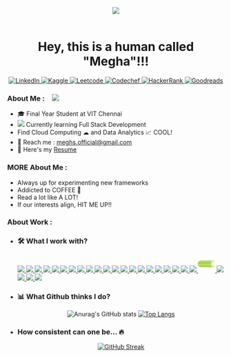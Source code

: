 <div id="header" align="center">
  <div id="head">
    <img src="https://media.giphy.com/media/FAFo1M7EC4gRZ4HETH/giphy.gif" width=100>
    <br>
    <img src="https://visitor-badge.glitch.me/badge?page_id=Meghs1424&style=flat-square&color=0088cc" width=80 alt=""/>
    <h1>Hey, this is a human called "Megha"!!!</h1>
  </div>
  <div id="contacts">
    <!--- <img src="https://img.shields.io/badge/Gmail-D14836?tyle=flat&logo=gmail&logoColor=white" height=30 alt="Gmail"/> --->
    <a href="https://www.linkedin.com/in/megha-singh-113341192/">
      <img src="https://img.shields.io/badge/LinkedIn-blue?style=flat&logo=linkedin&logoColor=white" height=30 alt="LinkedIn"/>
    </a>
    <!--- <img src="https://img.shields.io/badge/Medium-12100E?style=flat&logo=medium&logoColor=white" height=30 alt="Medium"/> --->
    <a href="https://www.kaggle.com/megha1424">
      <img src="https://img.shields.io/badge/Kaggle-20BEFF?style=flat&logo=Kaggle&logoColor=white"/ height=30 alt="Kaggle">
    </a>
    <a href="https://leetcode.com/Meghs4948/">
      <img src="https://img.shields.io/badge/-LeetCode-FFA116?style=flat&logo=LeetCode&logoColor=black" height=30 alt="Leetcode"/>
    </a>
    <a href="https://www.codechef.com/users/meghs1424">
      <img src="https://img.shields.io/badge/Codechef-%23B92B27.svg?&style=flat&logo=Codechef&logoColor=white" height=30 alt="Codechef"/>
    </a>
    <a href="https://www.hackerrank.com/meghasinghdelhi1">
      <img src="https://img.shields.io/badge/-Hackerrank-2EC866?style=flat&logo=HackerRank&logoColor=white" height=30 alt="HackerRank"/>
    </a>
    <a href="https://www.goodreads.com/user/show/30818155-meghs">
      <img src="https://img.shields.io/badge/Goodreads-372213?style=flat&logo=goodreads&logoColor=white" height=30 alt="Goodreads"/>
    </a>
    <!--- <img src="https://img.shields.io/badge/Twitter-1DA1F2?style=flat&logo=twitter&logoColor=white" height=30 alt="Twitter"/>
    <img src="https://img.shields.io/badge/Instagram-E4405F?style=flat&logo=instagram&logoColor=white" height=30 alt="Instagram"/> --->
  </div>
</div>

<div id="main_section">
  <img align="right" src="https://media.giphy.com/media/SWoSkN6DxTszqIKEqv/giphy.gif" width=400 /> 
  <div id="info">
    <h3>About Me :</h3> 
    <ul>
      <li>
        &#127891; Final Year Student at VIT Chennai 
        <!--- <img src="https://media.giphy.com/media/QytPgSOH9QoYFKBTbh/giphy.gif" width=30 /> --->
      </li>
      <li>
        <img src="https://media.giphy.com/media/lRLzrbhmh5pFf4jOga/giphy.gif" width=20 />
        Currently learning Full Stack Development 
      </li>
      <li>
        Find Cloud Computing &#9729; and Data Analytics &#128200; COOL! 
        <!--- <img src="https://media.giphy.com/media/3rgXBsWN1mtYprBmA8/giphy.gif" width=50 /> --->
      </li>
      <li>
        &#128232; Reach me : <a href="mailto:meghs.official@gmail.com"/>meghs.official@gmail.com</a> 
        <!--- <img src="https://media.giphy.com/media/nv6bOexvEyVV50U4Qz/giphy.gif" width=40 /> --->
      </li>
      <li>
        &#128220; Here's my <a href="https://drive.google.com/file/d/1fEIR8u22srcUkEe5NPOhLd_badrkHGCj/view?usp=sharing">Resume</a> 
        <!--- <img src="https://media.giphy.com/media/j0B5B1mW0M5osRKcrq/giphy.gif" width=40 /> --->
      </li>
    </ul>
    <h3>MORE About Me :</h3>
    <ul>
      <li>Always up for experimenting new frameworks</li>
      <li>Addicted to COFFEE &#127861;</li>
      <li>Read a lot like A LOT!</li>
      <li>If our interests align, HIT ME UP!!</li>
    </ul>
  </div>
  <div>
    <h3>About Work :</h3>
    <ul>
      <li>
        <h3>&#128736; What I work with?</h3>
        <a href="https://www.cprogramming.com">
          <img src="https://cdn.jsdelivr.net/gh/devicons/devicon/icons/c/c-original.svg" height=40 />
        </a>
        <a href="https://cplusplus.com">
          <img src="https://cdn.jsdelivr.net/gh/devicons/devicon/icons/cplusplus/cplusplus-original.svg" height=40 />
        </a>
        <a href="https://www.java.com/en/">
          <img src="https://cdn.jsdelivr.net/gh/devicons/devicon/icons/java/java-original.svg" height=40 />
        </a>
        <a href="https://www.python.org">
          <img src="https://cdn.jsdelivr.net/gh/devicons/devicon/icons/python/python-original.svg" height=40 />
        </a>
        <a href="https://numpy.org">
          <img src="https://cdn.jsdelivr.net/gh/devicons/devicon/icons/numpy/numpy-original.svg" height=40 />
        </a>
        <a href="https://pandas.pydata.org">
          <img src="https://cdn.jsdelivr.net/gh/devicons/devicon/icons/pandas/pandas-original.svg" height=40 />
        </a>
        <a href="https://www.r-project.org">
          <img src="https://cdn.jsdelivr.net/gh/devicons/devicon/icons/r/r-original.svg" height=40 />
        </a>
        <a href="https://www.mathworks.com/products/matlab.html?s_tid=hp_products_matlab">
          <img src="https://cdn.jsdelivr.net/gh/devicons/devicon/icons/matlab/matlab-original.svg" height=40 />
        </a>
        <a href="https://www.latex-project.org">
          <img src="https://cdn.jsdelivr.net/gh/devicons/devicon/icons/latex/latex-original.svg" height=40 />
        </a>
        <a href="https://www.gnu.org/software/bash/">
          <img src="https://cdn.jsdelivr.net/gh/devicons/devicon/icons/bash/bash-original.svg" height=40 />
        </a>
        <a href="https://git-scm.com">
          <img src="https://cdn.jsdelivr.net/gh/devicons/devicon/icons/git/git-original.svg" height=40 />
        </a>
        <a href="https://cloud.google.com">
          <img src="https://cdn.jsdelivr.net/gh/devicons/devicon/icons/googlecloud/googlecloud-original.svg" height=40 />
        </a>
        <a href="https://aws.amazon.com">
          <img src="https://cdn.jsdelivr.net/gh/devicons/devicon/icons/amazonwebservices/amazonwebservices-original.svg" height=40 />
        </a>
        <a href="https://html5.org">
          <img src="https://cdn.jsdelivr.net/gh/devicons/devicon/icons/html5/html5-original.svg" height=40 />
        </a>
        <a href="https://www.css3.com">
          <img src="https://cdn.jsdelivr.net/gh/devicons/devicon/icons/css3/css3-original.svg" height=40 />
        </a>
        <a href="https://getbootstrap.com">
          <img src="https://cdn.jsdelivr.net/gh/devicons/devicon/icons/bootstrap/bootstrap-plain.svg" height=40 />
        </a>
        <a href="https://developer.mozilla.org/en-US/docs/Web/JavaScript">
          <img src="https://cdn.jsdelivr.net/gh/devicons/devicon/icons/javascript/javascript-original.svg" height=40 />
        </a>
        <a href="https://www.chartjs.org/docs/latest/">
          <img src="https://raw.githubusercontent.com/Meghs1424/Meghs1424/main/Icons/Chart.js_logo.ico" height=40 />
        </a>
        <a href="https://releases.jquery.com">
          <img src="https://cdn.jsdelivr.net/gh/devicons/devicon/icons/jquery/jquery-original.svg" height=40 />
        </a>
        <a href="https://www.php.net">
          <img src="https://cdn.jsdelivr.net/gh/devicons/devicon/icons/php/php-plain.svg" height=40 />
        </a>
        <a href="https://www.djangoproject.com">
          <img src="https://cdn.jsdelivr.net/gh/devicons/devicon/icons/django/django-plain.svg" height=40 />
        </a>
        <a href="https://docs.celeryq.dev/en/stable">
          <img src="https://github.com/Meghs1424/Meghs1424/blob/main/Icons/Celery_logo.png" height=40 />
        </a>
        <a href="https://www.mysql.com">
          <img src="https://cdn.jsdelivr.net/gh/devicons/devicon/icons/mysql/mysql-original.svg" height=40 />
        </a>
        <a href="https://www.mongodb.com">
          <img src="https://cdn.jsdelivr.net/gh/devicons/devicon/icons/mongodb/mongodb-original.svg" height=40 />
        </a>
        <a href="https://www.jenkins.io">
          <img src="https://cdn.jsdelivr.net/gh/devicons/devicon/icons/jenkins/jenkins-original.svg" height=40 />
        </a>
        <a href="https://www.atlassian.com/software/jira">
          <img src="https://cdn.jsdelivr.net/gh/devicons/devicon/icons/jira/jira-original.svg" height=40 />
        </a>
      </li>
      <li>
        <h3>&#128202; What Github thinks I do?</h3>
        <div align="center">
        
![Anurag's GitHub stats](https://github-readme-stats.vercel.app/api?username=Meghs1424&show_icons=true&card_width=400&hide_border=false&theme=merko&count_private=true)
[![Top Langs](https://github-readme-stats.vercel.app/api/top-langs/?username=Meghs1424&layout=compact&hide_border=false&theme=merko&lang_count=8)](https://github.com/anuraghazra/github-readme-stats)
        </div>
      </li>
      <li>
        <h3>How consistent can one be... &#128293;</h3>
        <div align="center">
        
[![GitHub Streak](http://github-readme-streak-stats.herokuapp.com?user=Meghs1424&theme=merko&hide_border=false)](https://git.io/streak-stats)
        </div>
      </li>
    </ul>
  </div>
</div>


<!---
Meghs1424/Meghs1424 is a ✨ special ✨ repository because its `README.md` (this file) appears on your GitHub profile.
You can click the Preview link to take a look at your changes.
--->
